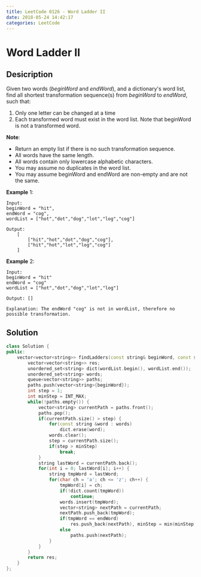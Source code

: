 ```yaml
---
title: LeetCode 0126 - Word Ladder II
date: 2018-05-24 14:42:17
categories: LeetCode
---
```

# Word Ladder II

<!--more-->

## Desicription

Given two words (*beginWord* and *endWord*), and a dictionary's word list, find all shortest transformation sequence(s) from *beginWord* to *endWord*, such that:

1. Only one letter can be changed at a time
2. Each transformed word must exist in the word list. Note that beginWord is not a transformed word.

**Note**:

- Return an empty list if there is no such transformation sequence.
- All words have the same length.
- All words contain only lowercase alphabetic characters.
- You may assume no duplicates in the word list.
- You may assume beginWord and endWord are non-empty and are not the same.

**Example** 1:

```
Input:
beginWord = "hit",
endWord = "cog",
wordList = ["hot","dot","dog","lot","log","cog"]

Output:
    [
        ["hit","hot","dot","dog","cog"],
        ["hit","hot","lot","log","cog"]
    ]
```

**Example** 2:

```
Input:
beginWord = "hit"
endWord = "cog"
wordList = ["hot","dot","dog","lot","log"]

Output: []

Explanation: The endWord "cog" is not in wordList, therefore no possible transformation.
```

## Solution

```cpp
class Solution {
public:
    vector<vector<string>> findLadders(const string& beginWord, const string& endWord, vector<string>& wordList) {
        vector<vector<string>> res;
        unordered_set<string> dict(wordList.begin(), wordList.end());
        unordered_set<string> words;
        queue<vector<string>> paths;
        paths.push(vector<string>{beginWord});
        int step = 1;
        int minStep = INT_MAX;
        while(!paths.empty()) {
            vector<string> currentPath = paths.front();
            paths.pop();
            if(currentPath.size() > step) {
                for(const string &word : words)
                    dict.erase(word);
                words.clear();
                step = currentPath.size();
                if(step > minStep)
                    break;
            }
            string lastWord = currentPath.back();
            for(int i = 0; lastWord[i]; i++) {
                string tmpWord = lastWord;
                for(char ch = 'a'; ch <= 'z'; ch++) {
                    tmpWord[i] = ch;
                    if(!dict.count(tmpWord))
                        continue;
                    words.insert(tmpWord);
                    vector<string> nextPath = currentPath;
                    nextPath.push_back(tmpWord);
                    if(tmpWord == endWord)
                        res.push_back(nextPath), minStep = min(minStep, (int)nextPath.size());
                    else
                        paths.push(nextPath);
                }
            }
        }
        return res;
    }
};
```